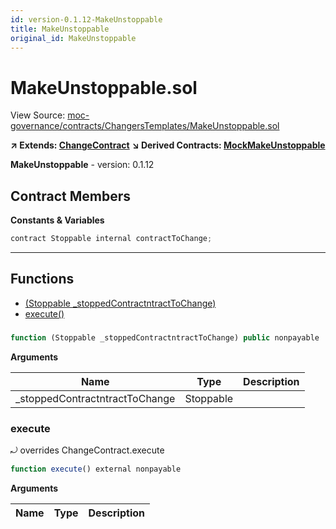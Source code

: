 ```yaml
---
id: version-0.1.12-MakeUnstoppable
title: MakeUnstoppable
original_id: MakeUnstoppable
---
```


# MakeUnstoppable.sol

View Source: [moc-governance/contracts/ChangersTemplates/MakeUnstoppable.sol](../../moc-governance/contracts/ChangersTemplates/MakeUnstoppable.sol)

**↗ Extends: [ChangeContract](ChangeContract.md)**
**↘ Derived Contracts: [MockMakeUnstoppable](MockMakeUnstoppable.md)**

**MakeUnstoppable** - version: 0.1.12

## Contract Members
**Constants & Variables**

```js
contract Stoppable internal contractToChange;
```
---

## Functions

- [(Stoppable _stoppedContractntractToChange)](#makeunstoppablesol)
- [execute()](#execute)

### 

```js
function (Stoppable _stoppedContractntractToChange) public nonpayable
```

**Arguments**

| Name        | Type           | Description  |
| ------------- |------------- | -----|
| _stoppedContractntractToChange | Stoppable |  | 

### execute

⤾ overrides ChangeContract.execute

```js
function execute() external nonpayable
```

**Arguments**

| Name        | Type           | Description  |
| ------------- |------------- | -----|

